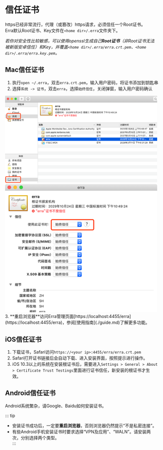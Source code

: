 # 信任证书
https已经非常流行，代理（或篡改）https请求，必须信任一个Root证书。  
Erra默认Root证书、Key文件在`<home dir>/.erra`文件夹下。  

*若你对安全性比较敏感，可以使用openssl生成自己**Root证书**（非Root证书无法被新版安卓信任）和Key，并覆盖`<home dir>/.erra/erra.crt.pem`、`<home dir>/.erra/erra.key.pem`。*  

## Mac信任证书
1. 执行`open ~/.erra`，双击`erra.crt.pem`，输入用户密码，将证书添加到钥匙串  
2. 选择`系统 -> 证书`，双击`erra`，选择`始终信任`，关闭弹窗，输入用户密码确认  
<img src="./assets/add-ca.png" width="500">
<img src="./assets/trust-ca.png" width="500">
3. **重启浏览器**访问Erra管理页面[https://localhost:4455/erra](https://localhost:4455/erra)，参阅[使用指南](./guide.md)了解更多功能。  

## iOS信任证书
1. 下载证书，Safari访问`https://<your ip>:4455/erra/erra.crt.pem`  
2. Safari打开证书链接后会自动下载、进入安装界面，按照提示进行操作。  
3. iOS 10.3以上的系统在安装根证书后，需要进入`Settings > General > About > Certificate Trust Testings`里面进行证书信任，新安装的根证书才生效。  

## Android信任证书
Android系统繁杂，请Google、Baidu如何安装证书。  

::: tip
- 安装证书成功后，一定要**重启浏览器**，否则浏览器仍然提示“不是私密连接”。  
- 有些Android手机安装证书时要求选择“VPN及应用”、“WALN”。请安装两次，分别选择两个类型。  
:::